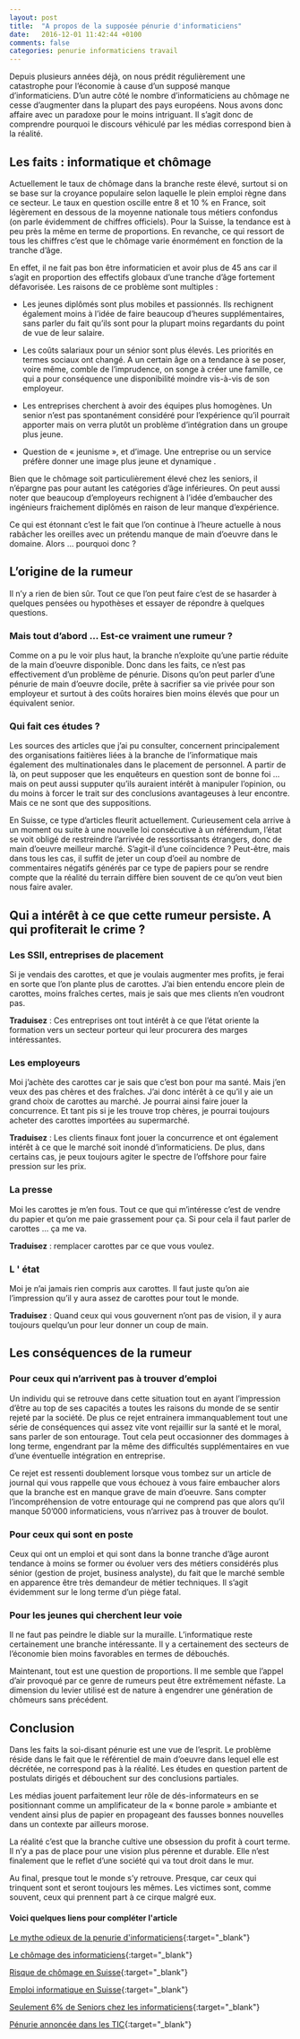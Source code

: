 ```yaml
---
layout: post
title:  "A propos de la supposée pénurie d'informaticiens"
date:   2016-12-01 11:42:44 +0100
comments: false
categories: penurie informaticiens travail
---
```


Depuis plusieurs années déjà, on nous prédit régulièrement une catastrophe pour l’économie à cause d’un supposé manque d’informaticiens. D’un autre côté le nombre d’informaticiens au chômage ne cesse d’augmenter dans la plupart des pays européens. Nous avons donc affaire avec un paradoxe pour le moins intriguant. Il s’agit donc de comprendre pourquoi le discours véhiculé par les médias correspond bien à la réalité. 

## Les faits : informatique et chômage

Actuellement le taux de chômage dans la branche reste élevé, surtout si on se base sur la croyance populaire selon laquelle le plein emploi règne dans ce secteur. Le taux en question oscille entre 8 et 10 % en France, soit légèrement en dessous de la moyenne nationale tous métiers confondus (on parle évidemment de chiffres officiels). Pour la Suisse, la tendance est à peu près la même en terme de proportions. En revanche, ce qui ressort de tous les chiffres c’est que le chômage varie énormément en fonction de la tranche d’âge.

En effet, il ne fait pas bon être informaticien et avoir plus de 45 ans car il s’agit en proportion des effectifs globaux d’une tranche d’âge fortement défavorisée. Les raisons de ce problème sont multiples :

* Les jeunes diplômés sont plus mobiles et passionnés. Ils rechignent également moins à l’idée de faire beaucoup d’heures supplémentaires, sans parler du fait qu’ils sont pour la plupart moins regardants du point de vue de leur salaire.

* Les coûts salariaux pour un sénior sont plus élevés. Les priorités en termes sociaux ont changé. A un certain âge on a tendance à se poser, voire même, comble de l’imprudence,  on songe à créer une famille, ce qui a pour conséquence une disponibilité moindre vis-à-vis de son employeur.

* Les entreprises cherchent à avoir des équipes plus homogènes. Un senior n’est pas spontanément considéré pour l’expérience qu’il pourrait apporter mais on verra plutôt un problème d’intégration dans un groupe plus jeune. 

* Question de « jeunisme », et d’image. Une entreprise ou un service préfère donner une image plus jeune et dynamique .

Bien que le chômage soit particulièrement élevé chez les seniors, il n’épargne pas pour autant les catégories d’âge inférieures. On peut aussi noter que beaucoup d’employeurs rechignent à l’idée d’embaucher des ingénieurs fraichement diplômés en raison de leur manque d’expérience. 

Ce qui est étonnant c’est le fait que l’on continue à l’heure actuelle à nous rabâcher les oreilles avec un prétendu manque de main d’oeuvre dans le domaine. Alors … pourquoi donc ?


## L’origine de la rumeur 

Il n’y a rien de bien sûr. Tout ce que l’on peut faire c’est de se hasarder à quelques pensées ou hypothèses et essayer de répondre à quelques questions.

### Mais tout d’abord … Est-ce vraiment une rumeur ?

Comme on a pu le voir plus haut, la branche n’exploite qu’une partie réduite de la main d’oeuvre disponible. Donc dans les faits, ce n’est pas effectivement d’un problème de pénurie. Disons qu’on peut parler d’une pénurie de main d’oeuvre docile, prête à sacrifier sa vie privée pour son employeur et surtout à des coûts horaires bien moins élevés que pour un équivalent senior.


### Qui fait ces études ?

Les sources des articles que j’ai pu consulter, concernent principalement des organisations faitières liées  à la branche de l’informatique mais également des multinationales dans le placement de personnel. A partir de là, on peut supposer que les enquêteurs en question sont de bonne foi … mais on peut aussi supputer qu’ils auraient intérêt à manipuler l’opinion, ou du moins à forcer le trait sur des conclusions avantageuses à leur encontre. Mais ce ne sont que des suppositions.

En Suisse, ce type d’articles fleurit actuellement. Curieusement cela arrive à un moment ou suite à une nouvelle loi consécutive à un référendum, l’état se voit obligé de restreindre l’arrivée de ressortissants étrangers, donc de main d’oeuvre meilleur marché.  S’agit-il d’une coïncidence ? Peut-être, mais dans tous les cas, il suffit de jeter un coup d’oeil au nombre de commentaires négatifs générés par ce type de papiers pour se rendre compte que la réalité du terrain diffère bien souvent de ce qu’on veut bien nous faire avaler.


## Qui a intérêt à ce que cette rumeur persiste. A qui profiterait le crime ?

### Les SSII, entreprises de placement

Si je vendais des carottes, et que je voulais augmenter mes profits, je ferai en sorte que l’on plante plus de carottes. J’ai bien entendu encore plein de carottes, moins fraîches certes, mais je sais que mes clients n’en voudront pas.

**Traduisez** : Ces entreprises ont tout intérêt à ce que l’état oriente la formation vers un secteur porteur qui leur procurera des marges intéressantes. 

### Les employeurs

Moi j’achète des carottes car je sais que c’est bon pour ma santé. Mais j’en veux des pas chères et des fraîches. J’ai donc intérêt à ce qu’il y aie un grand choix de carottes au marché. Je pourrai ainsi faire jouer la concurrence. Et tant pis si je les trouve trop chères, je pourrai toujours acheter des carottes importées au supermarché.

**Traduisez** : Les clients finaux font jouer la concurrence et ont également intérêt à ce que le marché soit inondé d’informaticiens. De plus, dans certains cas, je peux toujours agiter le spectre de l’offshore pour faire pression sur les prix.

### La presse

Moi les carottes je m’en fous. Tout ce que qui m’intéresse c’est de vendre du papier et qu’on me paie grassement pour ça. Si pour cela il faut parler de carottes … ça me va.

**Traduisez** : remplacer carottes par ce que vous voulez.

### L ' état

Moi je n’ai jamais rien compris aux carottes. Il faut juste qu’on aie l’impression qu’il y aura assez de carottes pour tout le monde.

**Traduisez** : Quand ceux qui vous gouvernent n’ont pas de vision, il y aura toujours quelqu’un pour leur donner un coup de main.


## Les conséquences de la rumeur

### Pour ceux qui n’arrivent pas à trouver d’emploi

Un individu qui se retrouve dans cette situation tout en ayant l’impression d’être au top de ses capacités a toutes les raisons du monde de se sentir rejeté par la société. De plus ce rejet entrainera immanquablement tout une série de conséquences qui assez vite vont rejaillir sur la santé et le moral, sans parler de son entourage. Tout cela peut occasionner des dommages à long terme, engendrant par la même des difficultés supplémentaires en vue d’une éventuelle intégration en entreprise.

Ce rejet est ressenti doublement lorsque vous tombez sur un article de journal qui vous rappelle que vous échouez à vous faire embaucher alors que la branche est en manque grave de main d’oeuvre. Sans compter l’incompréhension de votre entourage qui ne comprend pas que alors qu’il manque 50’000 informaticiens, vous n’arrivez pas à trouver de boulot.


### Pour ceux qui sont en poste

Ceux qui ont un emploi et qui sont dans la bonne tranche d’âge auront tendance à moins se former ou évoluer vers des métiers considérés plus sénior (gestion de projet, business analyste), du fait que le marché semble en apparence être très demandeur de métier techniques. Il s’agit évidemment sur le long terme d’un piège fatal.


### Pour les jeunes qui cherchent leur voie

Il ne faut pas peindre le diable sur la muraille. L’informatique reste certainement une branche intéressante. Il y a certainement des secteurs de l’économie bien moins favorables en termes de débouchés. 

Maintenant, tout est une question de proportions. Il me semble que l’appel d’air provoqué par ce genre de rumeurs peut être extrêmement néfaste. La dimension du levier utilisé est de nature à engendrer une génération de chômeurs sans précédent. 


## Conclusion

Dans les faits la soi-disant pénurie est une vue de l’esprit. Le problème réside dans le fait que le référentiel de main d’oeuvre dans lequel elle est décrétée, ne correspond pas à la réalité. Les études en question partent de postulats dirigés et débouchent sur des conclusions partiales.

Les médias jouent parfaitement leur rôle de dés-informateurs en se positionnant comme un amplificateur de la « bonne parole » ambiante et vendent ainsi plus de papier en propageant des fausses bonnes nouvelles dans un contexte par ailleurs morose.

La réalité c’est que la branche cultive une obsession du profit à court terme. Il n’y a pas de place pour une vision plus pérenne et durable. Elle n’est finalement que le reflet d’une société qui va tout droit dans le mur.

Au final, presque tout le monde s’y retrouve. Presque, car ceux qui trinquent sont et seront toujours les mêmes. Les victimes sont, comme souvent, ceux qui prennent part à ce cirque malgré eux.






#### Voici quelques liens pour compléter l'article



[Le mythe odieux de la penurie d'informaticiens](http://www.informatiquenews.fr/le-mythe-odieux-de-la-penurie-dinformaticiens-selon-le-munci-349){:target="_blank"}

[Le chômage des informaticiens](http://www.zdnet.fr/actualites/chiffres-cles-le-chomage-des-informaticiens-39790265.htm){:target="_blank"}

[Risque de chômage en Suisse](http://www.ictjournal.ch/news/2015-03-01/le-risque-de-chomage-est-eleve-pour-les-seniors-dans-lit-en-suisse){:target="_blank"}

[Emploi informatique en Suisse](http://scratch-your-own-it.ch/2014/10/emploi-informatique-suisse/){:target="_blank"}

[Seulement 6% de Seniors chez les informaticiens](https://munci.org/Seulement-6-de-seniors-chez-les-informaticiens-taux-le-plus-bas-parmi-tous-les-metiers-qualifies){:target="_blank"}

[Pénurie annoncée dans les TIC](http://www.20min.ch/ro/news/suisse/story/23136866){:target="_blank"}